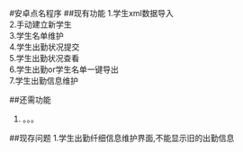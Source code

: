 #安卓点名程序
##现有功能
1.学生xml数据导入  
2.手动建立新学生  
3.学生名单维护  
4.学生出勤状况提交  
5.学生出勤状况查看  
6.学生出勤or学生名单一键导出  
7.学生出勤信息维护  

##还需功能
1. 。。。

##现存问题
1.学生出勤纤细信息维护界面,不能显示旧的出勤信息